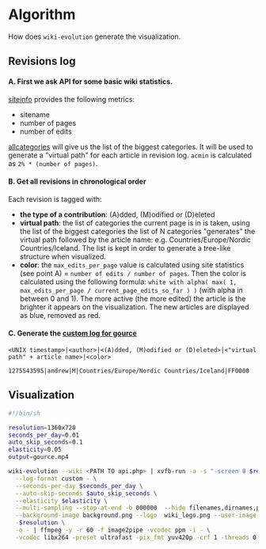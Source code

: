 Algorithm
=========

How does `wiki-evolution` generate the visualization.

## Revisions log

#### A. First we ask API for some basic wiki statistics.

[siteinfo](http://nordycka.wikia.com/api.php?action=query&meta=siteinfo&siprop=general|statistics) provides the following metrics:

* sitename
* number of pages
* number of edits

[allcategories](http://nordycka.wikia.com/api.php?action=query&list=allcategories&acprop=size&acmin=200&aclimit=500)
will give us the list of the biggest categories. It will be used to generate a "virtual path" for each article in
revision log. `acmin` is calculated as `2% * (number of pages)`.

#### B. Get all revisions in chronological order

Each revision is tagged with:

* **the type of a contribution**: (A)dded, (M)odified or (D)eleted
* **virtual path**: the list of categories the current page is in is taken, using the list of the biggest categories the list of N categories "generates" the virtual path followed by the article name: e.g. Countries/Europe/Nordic Countries/Iceland. The list is kept in order to generate a tree-like structure when visualized.
* **color**: the `max_edits_per_page` value is calculated using site statistics (see point A) = `number of edits / number of pages`. Then the color is calculated using the following formula: `white with alpha( max( 1, max_edits_per_page / current_page_edits_so_far ) )` (with alpha in between 0 and 1). The more active (the more edited) the article is the brighter it appears on the visualization. The new articles are displayed as blue, removed as red.

#### C. Generate the [custom log for gource](https://code.google.com/p/gource/wiki/CustomLogFormat)

```
<UNIX timestamp>|<author>|<(A)dded, (M)odified or (D)eleted>|<"virtual path" + article name>|<color>
```

```
1275543595|andrew|M|Countries/Europe/Nordic Countries/Iceland|FF0000
```

## Visualization

```sh
#!/bin/sh

resolution=1360x720
seconds_per_day=0.01
auto_skip_seconds=0.1
elasticity=0.05
output=gource.mp4

wiki-evolution --wiki <PATH TO api.php> | xvfb-run -a -s "-screen 0 $resolutionx24" gource \
  --log-format custom - \
  --seconds-per-day $seconds_per_day \
  --auto-skip-seconds $auto_skip_seconds \
  --elasticity $elasticity \
  --multi-sampling --stop-at-end -b 000000  --hide filenames,dirnames,progress,mouse --user-friction .2 \
  --background-image background.png --logo  wiki_logo.png --user-image-dir $wikiname/avatars \
  -$resolution \
  -o - | ffmpeg -y -r 60 -f image2pipe -vcodec ppm -i - \
  -vcodec libx264 -preset ultrafast -pix_fmt yuv420p -crf 1 -threads 0 -bf 0 $output
```
